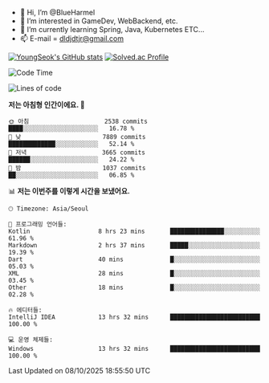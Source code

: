 - 👋 Hi, I’m @BlueHarmel
- 👀 I’m interested in GameDev, WebBackend, etc.
- 🌱 I’m currently learning Spring, Java, Kubernetes ETC...
- 📫 E-mail = dldjdtjr@gmail.com

[![YoungSeok's GitHub stats](https://github-readme-stats.vercel.app/api?username=BlueHarmel&show_icons=true&theme=transparent)](https://github.com/anuraghazra/github-readme-stats)
[![Solved.ac Profile](http://mazassumnida.wtf/api/v2/generate_badge?boj=dldjdtjr)](https://solved.ac/dldjdtjr/)

<!--START_SECTION:waka-->
![Code Time](http://img.shields.io/badge/Code%20Time-1%2C152%20hrs%2030%20mins-blue)

![Lines of code](https://img.shields.io/badge/%EC%A0%80%EB%8A%94%20%EC%97%AC%ED%83%9C%EA%B9%8C%EC%A7%80%20-47.5%20million%20%EC%A4%84%EC%9D%98%20%EC%BD%94%EB%93%9C%EB%A5%BC%20%EC%9E%91%EC%84%B1%ED%96%88%EC%96%B4%EC%9A%94.-blue)

**저는 아침형 인간이에요. 🐤** 

```text
🌞 아침                     2538 commits        ████░░░░░░░░░░░░░░░░░░░░░   16.78 % 
🌆 낮　                     7889 commits        █████████████░░░░░░░░░░░░   52.14 % 
🌃 저녁                     3665 commits        ██████░░░░░░░░░░░░░░░░░░░   24.22 % 
🌙 밤　                     1037 commits        ██░░░░░░░░░░░░░░░░░░░░░░░   06.85 % 
```


📊 **저는 이번주를 이렇게 시간을 보냈어요.** 

```text
🕑︎ Timezone: Asia/Seoul

💬 프로그래밍 언어들: 
Kotlin                   8 hrs 23 mins       ███████████████░░░░░░░░░░   61.96 % 
Markdown                 2 hrs 37 mins       █████░░░░░░░░░░░░░░░░░░░░   19.39 % 
Dart                     40 mins             █░░░░░░░░░░░░░░░░░░░░░░░░   05.03 % 
XML                      28 mins             █░░░░░░░░░░░░░░░░░░░░░░░░   03.45 % 
Other                    18 mins             █░░░░░░░░░░░░░░░░░░░░░░░░   02.28 % 

🔥 에디터들: 
IntelliJ IDEA            13 hrs 32 mins      █████████████████████████   100.00 % 

💻 운영 체제들: 
Windows                  13 hrs 32 mins      █████████████████████████   100.00 % 
```


 Last Updated on 08/10/2025 18:55:50 UTC
<!--END_SECTION:waka-->
<!---
BlueHarmel/BlueHarmel is a ✨ special ✨ repository because its `README.md` (this file) appears on your GitHub profile.
You can click the Preview link to take a look at your changes.
--->


